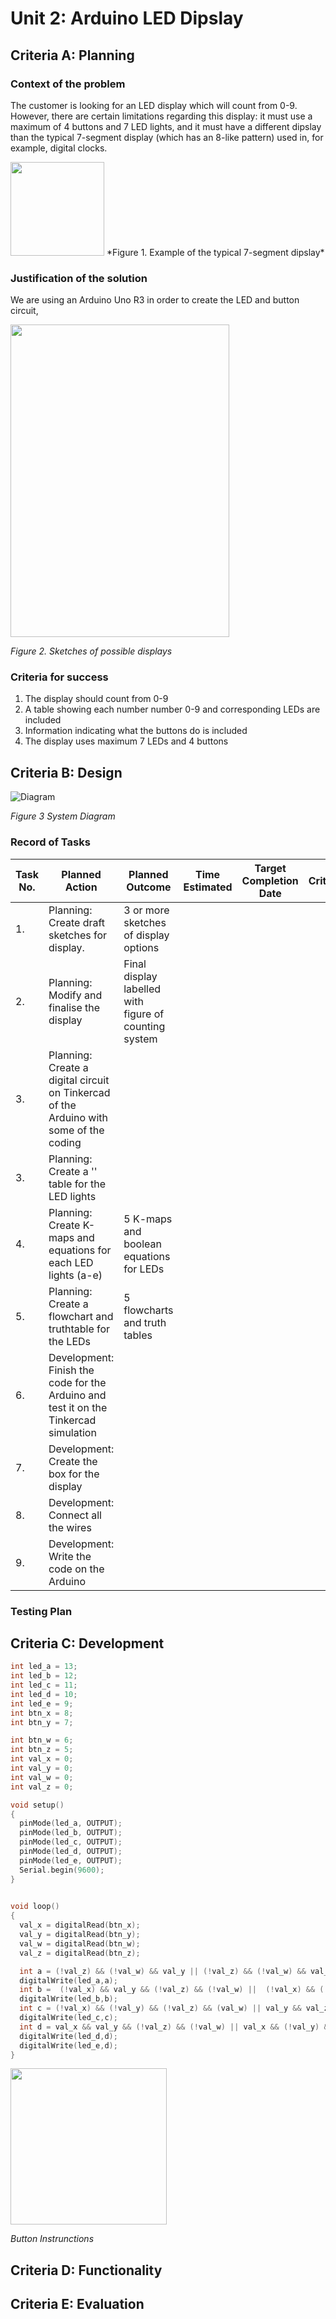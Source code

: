 # Unit 2: Arduino LED Dipslay 
## Criteria A: Planning

### Context of the problem 
The customer is looking for an LED display which will count from 0-9. However, there are certain limitations regarding this display: it must use a maximum of 4 buttons and 7 LED lights, and it must have a different dipslay than the typical 7-segment display (which has an 8-like pattern) used in, for example, digital clocks. 

<img src="https://github.com/isabelandreatta1/Unit2/blob/main/Seven_segment_01_Pengo.jpg" width="150" height="150"/>
*Figure 1. Example of the typical 7-segment dipslay* 

### Justification of the solution 
We are using an Arduino Uno R3 in order to create the LED and button circuit, 

<img src="https://github.com/isabelandreatta1/Unit2/blob/main/Sketches.jpg" width="350" height="500"/>

*Figure 2. Sketches of possible displays* 


### Criteria for success
1. The display should count from 0-9 
1. A table showing each number number 0-9 and corresponding LEDs are included 
1. Information indicating what the buttons do is included
1. The display uses maximum 7 LEDs and 4 buttons 

## Criteria B: Design 
![Diagram](https://github.com/isabelandreatta1/Unit2/blob/main/IMG_2759.JPG)

*Figure 3 System Diagram* 

### Record of Tasks
| Task No. | Planned Action                                                                          | Planned Outcome                                        | Time Estimated | Target Completion Date | Criterion |
|----------|-----------------------------------------------------------------------------------------|--------------------------------------------------------|----------------|------------------------|-----------|
| 1.       | Planning: Create draft sketches for display.                                            | 3 or more sketches of display options                  |                |                        |           |
| 2.       | Planning: Modify and finalise the display                                               | Final display labelled with figure of counting system  |                |                        |           |
| 3.       | Planning: Create a digital circuit on Tinkercad  of the Arduino with some of the coding |                                                        |                |                        |           |
| 3.       | Planning: Create a '' table for the LED lights                                          |                                                        |                |                        |           |
| 4.       | Planning: Create K-maps and equations for each LED lights (a-e)                         | 5 K-maps and boolean equations for LEDs                |                |                        |           |
| 5.       | Planning: Create a flowchart and truthtable  for the LEDs                               | 5 flowcharts and truth tables                          |                |                        |           |
| 6.       | Development: Finish the code for the Arduino and  test it on the Tinkercad simulation   |                                                        |                |                        |           |
| 7.       | Development: Create the box for the display                                             |                                                        |                |                        |           |
| 8.       | Development: Connect all the wires                                                      |                                                        |                |                        |           |
| 9.       | Development: Write the code on the Arduino                                              |                                                        |                |                        |           |

### Testing Plan  

## Criteria C: Development 


```cpp
int led_a = 13; 
int led_b = 12;
int led_c = 11; 
int led_d = 10; 
int led_e = 9; 
int btn_x = 8; 
int btn_y = 7; 

int btn_w = 6; 
int btn_z = 5; 
int val_x = 0; 
int val_y = 0; 
int val_w = 0; 
int val_z = 0; 

void setup()
{
  pinMode(led_a, OUTPUT); 
  pinMode(led_b, OUTPUT); 
  pinMode(led_c, OUTPUT); 
  pinMode(led_d, OUTPUT); 
  pinMode(led_e, OUTPUT); 
  Serial.begin(9600); 
}

    
void loop()
{
  val_x = digitalRead(btn_x);
  val_y = digitalRead(btn_y);
  val_w = digitalRead(btn_w);
  val_z = digitalRead(btn_z);

  int a = (!val_z) && (!val_w) && val_y || (!val_z) && (!val_w) && val_x || (!val_x) && (!val_y) && (!val_z) && val_w || val_z && val_w && val_y || val_x && val_y && val_z && (!val_x) && (!val_y) && val_z && (!val_w); 
  digitalWrite(led_a,a);  
  int b =  (!val_x) && val_y && (!val_z) && (!val_w) ||  (!val_x) && (!val_y) && (!val_z) && val_w || (!val_x) && val_y && (!val_z) && val_w || (!val_x) && (!val_y) && val_z && (!val_w) || val_x && val_y && val_z && (!val_w); 
  digitalWrite(led_b,b); 
  int c = (!val_x) && (!val_y) && (!val_z) && (val_w) || val_y && val_z && val_w || (!val_x) && (!val_y) && val_z && (!val_w) ; 
  digitalWrite(led_c,c); 
  int d = val_x && val_y && (!val_z) && (!val_w) || val_x && (!val_y) && (!val_z) && val_w ||  val_y && val_x & val_z || val_x && val_y && val_z ; 
  digitalWrite(led_d,d); 
  digitalWrite(led_e,d);  
}
```

<img src="https://github.com/isabelandreatta1/Unit2/blob/main/Button_Instrunctions.jpg" width="250" height="250"/>

*Button Instrunctions* 

## Criteria D: Functionality 

## Criteria E: Evaluation 
